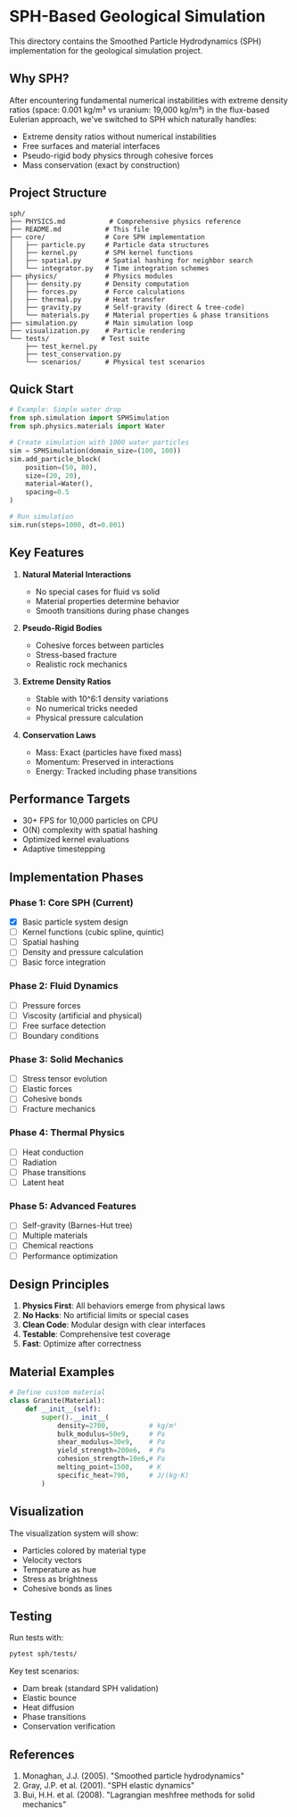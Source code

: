 # SPH-Based Geological Simulation

This directory contains the Smoothed Particle Hydrodynamics (SPH) implementation for the geological simulation project.

## Why SPH?

After encountering fundamental numerical instabilities with extreme density ratios (space: 0.001 kg/m³ vs uranium: 19,000 kg/m³) in the flux-based Eulerian approach, we've switched to SPH which naturally handles:

- Extreme density ratios without numerical instabilities
- Free surfaces and material interfaces
- Pseudo-rigid body physics through cohesive forces
- Mass conservation (exact by construction)

## Project Structure

```
sph/
├── PHYSICS.md           # Comprehensive physics reference
├── README.md           # This file
├── core/               # Core SPH implementation
│   ├── particle.py     # Particle data structures
│   ├── kernel.py       # SPH kernel functions
│   ├── spatial.py      # Spatial hashing for neighbor search
│   └── integrator.py   # Time integration schemes
├── physics/            # Physics modules
│   ├── density.py      # Density computation
│   ├── forces.py       # Force calculations
│   ├── thermal.py      # Heat transfer
│   ├── gravity.py      # Self-gravity (direct & tree-code)
│   └── materials.py    # Material properties & phase transitions
├── simulation.py       # Main simulation loop
├── visualization.py    # Particle rendering
└── tests/             # Test suite
    ├── test_kernel.py
    ├── test_conservation.py
    └── scenarios/      # Physical test scenarios
```

## Quick Start

```python
# Example: Simple water drop
from sph.simulation import SPHSimulation
from sph.physics.materials import Water

# Create simulation with 1000 water particles
sim = SPHSimulation(domain_size=(100, 100))
sim.add_particle_block(
    position=(50, 80),
    size=(20, 20),
    material=Water(),
    spacing=0.5
)

# Run simulation
sim.run(steps=1000, dt=0.001)
```

## Key Features

1. **Natural Material Interactions**
   - No special cases for fluid vs solid
   - Material properties determine behavior
   - Smooth transitions during phase changes

2. **Pseudo-Rigid Bodies**
   - Cohesive forces between particles
   - Stress-based fracture
   - Realistic rock mechanics

3. **Extreme Density Ratios**
   - Stable with 10^6:1 density variations
   - No numerical tricks needed
   - Physical pressure calculation

4. **Conservation Laws**
   - Mass: Exact (particles have fixed mass)
   - Momentum: Preserved in interactions
   - Energy: Tracked including phase transitions

## Performance Targets

- 30+ FPS for 10,000 particles on CPU
- O(N) complexity with spatial hashing
- Optimized kernel evaluations
- Adaptive timestepping

## Implementation Phases

### Phase 1: Core SPH (Current)
- [x] Basic particle system design
- [ ] Kernel functions (cubic spline, quintic)
- [ ] Spatial hashing
- [ ] Density and pressure calculation
- [ ] Basic force integration

### Phase 2: Fluid Dynamics
- [ ] Pressure forces
- [ ] Viscosity (artificial and physical)
- [ ] Free surface detection
- [ ] Boundary conditions

### Phase 3: Solid Mechanics
- [ ] Stress tensor evolution
- [ ] Elastic forces
- [ ] Cohesive bonds
- [ ] Fracture mechanics

### Phase 4: Thermal Physics
- [ ] Heat conduction
- [ ] Radiation
- [ ] Phase transitions
- [ ] Latent heat

### Phase 5: Advanced Features
- [ ] Self-gravity (Barnes-Hut tree)
- [ ] Multiple materials
- [ ] Chemical reactions
- [ ] Performance optimization

## Design Principles

1. **Physics First**: All behaviors emerge from physical laws
2. **No Hacks**: No artificial limits or special cases
3. **Clean Code**: Modular design with clear interfaces
4. **Testable**: Comprehensive test coverage
5. **Fast**: Optimize after correctness

## Material Examples

```python
# Define custom material
class Granite(Material):
    def __init__(self):
        super().__init__(
            density=2700,          # kg/m³
            bulk_modulus=50e9,     # Pa
            shear_modulus=30e9,    # Pa
            yield_strength=200e6,  # Pa
            cohesion_strength=10e6,# Pa
            melting_point=1500,    # K
            specific_heat=790,     # J/(kg·K)
        )
```

## Visualization

The visualization system will show:
- Particles colored by material type
- Velocity vectors
- Temperature as hue
- Stress as brightness
- Cohesive bonds as lines

## Testing

Run tests with:
```bash
pytest sph/tests/
```

Key test scenarios:
- Dam break (standard SPH validation)
- Elastic bounce
- Heat diffusion
- Phase transitions
- Conservation verification

## References

1. Monaghan, J.J. (2005). "Smoothed particle hydrodynamics"
2. Gray, J.P. et al. (2001). "SPH elastic dynamics"
3. Bui, H.H. et al. (2008). "Lagrangian meshfree methods for solid mechanics"